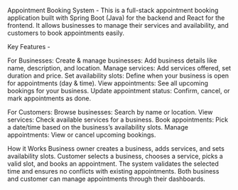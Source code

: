 Appointment Booking System -
This is a full-stack appointment booking application built with Spring Boot (Java) for the backend and React for the frontend. It allows businesses to manage their services and availability, and customers to book appointments easily.

Key Features -

For Businesses:
Create & manage businesses: Add business details like name, description, and location.
Manage services: Add services offered, set duration and price.
Set availability slots: Define when your business is open for appointments (day & time).
View appointments: See all upcoming bookings for your business.
Update appointment status: Confirm, cancel, or mark appointments as done.

For Customers:
Browse businesses: Search by name or location.
View services: Check available services for a business.
Book appointments: Pick a date/time based on the business’s availability slots.
Manage appointments: View or cancel upcoming bookings.

How it Works
Business owner creates a business, adds services, and sets availability slots.
Customer selects a business, chooses a service, picks a valid slot, and books an appointment.
The system validates the selected time and ensures no conflicts with existing appointments.
Both business and customer can manage appointments through their dashboards.
